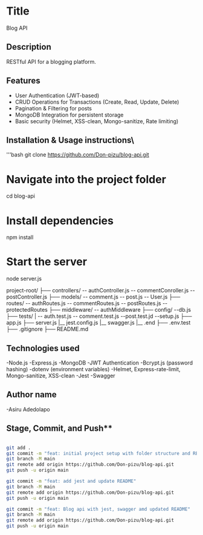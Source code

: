 # Title
Blog API

## Description
RESTful API for a blogging platform.

## Features
-  User Authentication (JWT-based)
-  CRUD Operations for Transactions (Create, Read, Update, Delete)
-  Pagination & Filtering for posts
-  MongoDB Integration for persistent storage
-  Basic security (Helmet, XSS-clean, Mongo-sanitize, Rate limiting)


## Installation & Usage instructions\
'''bash
git clone https://github.com/Don-pizu/blog-api.git

# Navigate into the project folder
cd blog-api

# Install dependencies
npm install

# Start the server
node server.js

project-root/
├── controllers/
     -- authController.js
     -- commentConroller.js
     -- postController.js
├── models/
     -- comment.js
     -- post.js
     -- User.js
├── routes/
     -- authRoutes.js
     -- commentRoutes.js
     -- postRoutes.js
     -- protectedRoutes
├── middleware/
     -- authMiddleware
├── config/
     --db.js
├── tests/
|    -- auth.test.js
     -- comment.test.js
     --post.test.jd
     --setup.js
├── app.js
├── server.js
|__ jest.config.js
|__ swagger.js
|__ .end
├── .env.test
├── .gitignore
├── README.md


## Technologies used
-Node.js
-Express.js
-MongoDB
-JWT Authentication
-Bcrypt.js (password hashing)
-dotenv (environment variables)
-Helmet, Express-rate-limit, Mongo-sanitize, XSS-clean
-Jest
-Swagger


## Author name

-Asiru Adedolapo

## Stage, Commit, and Push**

```bash

git add .
git commit -m "feat: initial project setup with folder structure and README"
git branch -M main
git remote add origin https://github.com/Don-pizu/blog-api.git
git push -u origin main

git commit -m "feat: add jest and update README"
git branch -M main
git remote add origin https://github.com/Don-pizu/blog-api.git
git push -u origin main

git commit -m "feat: Blog api with jest, swagger amd updated README"
git branch -M main
git remote add origin https://github.com/Don-pizu/blog-api.git
git push -u origin main